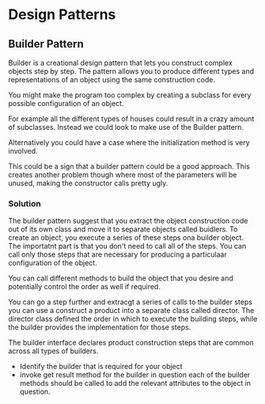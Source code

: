 # Design Patterns

## Builder Pattern
Builder is a creational design pattern that lets you construct complex objects step by step. The pattern allows you to produce different types and representations of an object using the same construction code.

You might make the program too complex by creating a subclass for every possible configuration of an object.

For example all the different types of houses could result in a crazy amount of subclasses.
Instead we could look to make use of the Builder pattern.

Alternatively you could have a case where the initialization method is very involved.

This could be a sign that a builder pattern could be a good approach.
This creates another problem though where most of the parameters will be unused, making the constructor calls pretty ugly.

### Solution
The builder pattern suggest that you extract the object construction code out of its own class and move it to separate objects called buidlers.
To create an object, you execute a series of these steps ona builder object. The importatnt part is that you don't need to call all of the steps.
You can call only those steps that are necessary for producing a particulaar configuration of the object.

You can call different methods to build the object that you desire and potentially control the order as well if required.

You can go a step further and extracgt a series of calls to the builder steps you can use a construct a product into a separate class called director.
The director class defined the order in which to execute the building steps, while the builder provides the implementation for those steps.

The builder interface declares product construction steps that are common across all types of builders.

- Identify the builder that is required for your object
- invoke get result method for the builder in question
each of the builder methods should be called to add the relevant attributes to the object in question.

